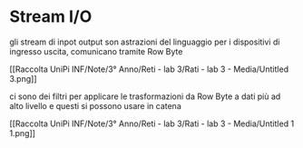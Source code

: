 # Stream I/O

gli stream di inpot output son astrazioni del linguaggio per i dispositivi di ingresso uscita, comunicano tramite Row Byte

[[Raccolta UniPi INF/Note/3° Anno/Reti - lab 3/Rati - lab 3 - Media/Untitled 3.png]]

ci sono dei filtri per applicare le trasformazioni da Row Byte a dati più ad alto livello e questi si possono usare in catena

[[Raccolta UniPi INF/Note/3° Anno/Reti - lab 3/Rati - lab 3 - Media/Untitled 1 1.png]]
